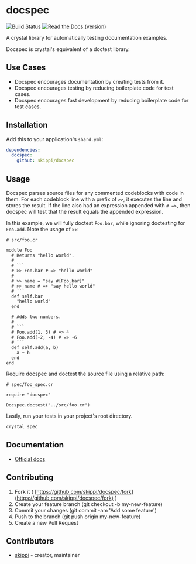 # docspec

[![Build Status](https://travis-ci.com/skippi/docspec.svg?branch=master)](https://travis-ci.com/skippi/docspec)
[![Read the Docs (version)](https://img.shields.io/readthedocs/pip/stable.svg)](https://skippi.github.io/docspec/)

A crystal library for automatically testing documentation examples.

Docspec is crystal's equivalent of a doctest library.

## Use Cases

* Docspec encourages documentation by creating tests from it.
* Docspec encourages testing by reducing boilerplate code for test cases.
* Docspec encourages fast development by reducing boilerplate code for test
  cases.

## Installation

Add this to your application's `shard.yml`:

```yaml
dependencies:
  docspec:
    github: skippi/docspec
```

## Usage

Docspec parses source files for any commented codeblocks with code in them. For
each codeblock line with a prefix of `>>`, it executes the line and stores the
result. If the line also had an expression appended with `# =>`, then docspec
will test that the result equals the appended expression.

In this example, we will fully doctest `Foo.bar`, while ignoring doctesting for
`Foo.add`. Note the usage of `>>`:

```crystal
# src/foo.cr

module Foo
  # Returns "hello world".
  #
  # ```
  # >> Foo.bar # => "hello world"
  #
  # >> name = "say #{Foo.bar}"
  # >> name # => "say hello world"
  # ```
  def self.bar
    "hello world"
  end

  # Adds two numbers.
  #
  # ```
  # Foo.add(1, 3) # => 4
  # Foo.add(-2, -4) # => -6
  # ```
  def self.add(a, b)
    a + b
  end
end
```

Require docspec and doctest the source file using a relative path:

```crystal
# spec/foo_spec.cr

require "docspec"

Docspec.doctest("../src/foo.cr")
```

Lastly, run your tests in your project's root directory.

```bash
crystal spec
```

## Documentation

* [Official docs](https://skippi.github.io/docspec/)

## Contributing

1. Fork it ( [https://github.com/skippi/docspec/fork](https://github.com/skippi/docspec/fork) )
2. Create your feature branch (git checkout -b my-new-feature)
3. Commit your changes (git commit -am 'Add some feature')
4. Push to the branch (git push origin my-new-feature)
5. Create a new Pull Request

## Contributors

* [skippi](https://github.com/skippi)  - creator, maintainer
